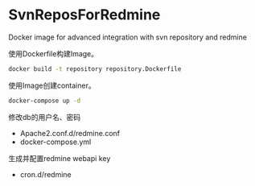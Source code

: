 # SvnReposForRedmine
Docker image for advanced integration with svn repository and redmine

使用Dockerfile构建Image。

```bash
docker build -t repository repository.Dockerfile
```

使用Image创建container。

```bash
docker-compose up -d
```

修改db的用户名、密码
- Apache2.conf.d/redmine.conf
- docker-compose.yml

生成并配置redmine webapi key
- cron.d/redmine